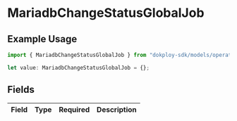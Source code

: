 # MariadbChangeStatusGlobalJob

## Example Usage

```typescript
import { MariadbChangeStatusGlobalJob } from "dokploy-sdk/models/operations";

let value: MariadbChangeStatusGlobalJob = {};
```

## Fields

| Field       | Type        | Required    | Description |
| ----------- | ----------- | ----------- | ----------- |